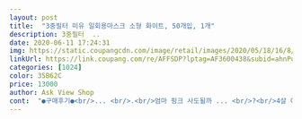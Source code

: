```yaml
---
layout: post 
title:  "3중필터 미유 일회용마스크 소형 화이트, 50개입, 1개" 
description: 3중필터  ..
date: 2020-06-11 17:24:31 
img: https://static.coupangcdn.com/image/retail/images/2020/05/18/16/8/43bf9a20-87a3-4b80-99a6-8ba3fee8d0c6.jpg 
linkUrl: https://link.coupang.com/re/AFFSDP?lptag=AF3600438&subid=ahnPublicAsk&pageKey=1593840737&itemId=2723062526&vendorItemId=70713265451&traceid=V0-113-501ae9d6651b8ad7 
categories: [1024] 
color: 35B62C 
price: 13000 
author: Ask View Shop 
cont:  "●구매후기●<br/>... <br/>.<br/>엄마 핑크 사도될까 ... <br/>?<br/>4살 아이한테 넘 커서 끈을 많이<br/>50개 맞음<br/>귀끈이 길어가지구.<br/>.<br/> 묶어써야했어요.<br/> 근데 이건 귀끈을 댕겨본건데 딱들어맞네?<br/>♡ 제 후기가 도움이 되셨다면 그냥 가지 마시고<br/>❌ 코.<br/>.<br/> 부분 철사? 잘 구부러지는 철사는 아닌듯 한.<br/>.<br/> 그런 제품이여요.<br/> 코 누르면 대부분 M 요롷게 잡히는데 <br/> - 이건 철도 플라스틱도 아닌.<br/>.<br/> 그자재가 들어있었답니다.<br/><br/>❗️끈을 나름 쎄게 당겨보았어요? 2<br/> -3장 .<br/><br/>❗️사이즈는 <br/> - 14cm / 9.<br/>5cm (일반적인 촤이나메이드싸이즈)<br/>구겨지고, 터지고 난리도 아님<br/>그것에 비하면 미유는 합격이예요.<br/><br/>그나마 비닐포장이 안터져서 참았음<br/>그냥 싸니까 비상용으로 구입해 놓는다<br/>그래도 가볍게 쓸 수 있을것 같아요.<br/>.<br/><br/>그래도 쿠팡이 하자제품 교환환불은<br/>그리고 냄새가 조금 납니다.<br/>.<br/><br/>근데 사이즈가 딱이라 너무 좋으네요!<br/>근데.<br/>.<br/>그사이에 가격이 내렸네요T.<br/>T<br/>기계로 찍는게 아니라 하나씩 찍나봐요.<br/>.<br/><br/>꽝이라 환불 각<br/>끈 떨어진 것 없음<br/>끈도 밖으로 되어있습니다.<br/><br/>내가 썼는데도 얼굴 가리는 천부분만<br/>냄새 빼려고 마스크 펼쳐놨음<br/>냄새 엄청남<br/>넘 심한건 나 중국산이요 티나서<br/>돈주고 산 제품을 저렇게 줘터진<br/>두께 적당함<br/>막 쓰고 버리기 좋을듯 합니다<br/>멀쩡멀쩡.<br/> 굿<br/>못하고 다닐것 같아요T.<br/>T<br/>묶어야 됨<br/>미유마스크는 주름 방향 아래이고<br/>박스상태 참 거지 같이 옴<br/>박스에도 사용연령 613세라고<br/>발로 찬건가? 막 던진건가?<br/>배송중 파손인지 원래 그런건지<br/>보통의 평가를 드린 이유는 끈이 너무 제각각이네요.<br/><br/>상태로 받으니 기분이 참... <br/><br/>생각하고 아쉬운대로 쓰는거지<br/>신속정확하게 해주는거 아니까<br/>써있음<br/>아이가 써보더니 냄새가 왜이렇게<br/>안에 필터도 불이 활활 붙는것도 있었거든요.<br/><br/>알수없으나<br/>양 볼쪽으로 살짝 모자라고 딱 맞음<br/>어른꺼는 주름방향이나 끈이 잘못되어 반품도 해보고<br/>어린이 중국산 마스크는 처음 구매했는데<br/>예전 같았으면 사이즈도 안맞고 배송상태<br/>오마낫? 이거뭐져?<br/>웰킵스초소형이 널널<br/> -한 얼굴살제로 6살입니다.<br/><br/>위치도 다르고 마무리도 안된것도 있구요.<br/>.<br/><br/>이거전에 중국산 화이트색 저번에 더 비싸게 주고샀던 제품 있었는데요 <br/> - (나름 유명한박스 ㅋ) 그건 사이즈는 같은데<br/>저것도 연락하면 바꿔줬을텐데 걍<br/>제가 냄새도 킁킁킁킁 맡아봤는데 그 특유의 어짤수없는 향이 났지만 전<br/> -혀 강하지않았어요.<br/> 냄새가 좀 쎄면 아이도 냄새난다고 바로 얘기하더라구여<br/> -<br/>지독하냐고 함<br/>찝찝해서 하나하나 확인해보니<br/>참았음<br/>초등학생은 되야 맞을것 같음<br/>캐릭터가 아니라서 고민하다 <br/> - 핑크살까하다가 이제 어느정도 머리가커서 .<br/>.<br/> 핑크주면 여자친구라며 싫어할까봐 엄마가 한발 물러나주었다.<br/>.<br/> 그치만 오늘 화이트색 받고나니 핑크를 꼭 사고싶어졌다!!!!<br/>타들어 가지 않아요.<br/><br/>필터도 3중이고 라이터로 실험해본결과<br/>핑크를 하나더 사.<br/>.<br/> 말어... <br/>.<br/><br/>" 
---
```

